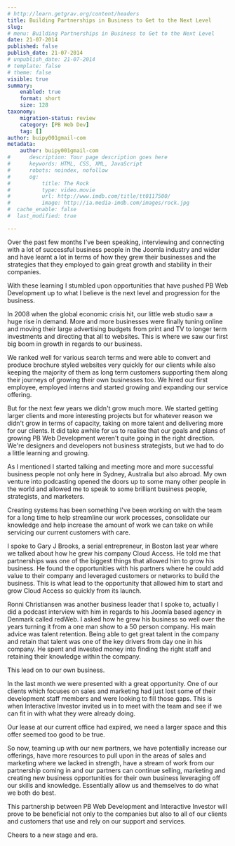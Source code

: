 ```yaml
---
# http://learn.getgrav.org/content/headers
title: Building Partnerships in Business to Get to the Next Level
slug: 
# menu: Building Partnerships in Business to Get to the Next Level
date: 21-07-2014
published: false
publish_date: 21-07-2014
# unpublish_date: 21-07-2014
# template: false
# theme: false
visible: true
summary:
    enabled: true
    format: short
    size: 128
taxonomy:
    migration-status: review
    category: [PB Web Dev]
    tag: []
author: buipy001gmail-com
metadata:
    author: buipy001gmail-com
#      description: Your page description goes here
#      keywords: HTML, CSS, XML, JavaScript
#      robots: noindex, nofollow
#      og:
#          title: The Rock
#          type: video.movie
#          url: http://www.imdb.com/title/tt0117500/
#          image: http://ia.media-imdb.com/images/rock.jpg
#  cache_enable: false
#  last_modified: true

---
```


Over the past few months I've been speaking, interviewing and connecting with a lot of successful business people in the Joomla industry and wider and have learnt a lot in terms of how they grew their businesses and the strategies that they employed to gain great growth and stability in their companies.

With these learning I stumbled upon opportunities that have pushed PB Web Development up to what I believe is the next level and progression for the business.

In 2008 when the global economic crisis hit, our little web studio saw a huge rise in demand. More and more businesses were finally tuning online and moving their large advertising budgets from print and TV to longer term investments and directing that all to websites. This is where we saw our first big boom in growth in regards to our business.

We ranked well for various search terms and were able to convert and produce brochure styled websites very quickly for our clients while also keeping the majority of them as long term customers supporting them along their journeys of growing their own businesses too. We hired our first employee, employed interns and started growing and expanding our service offering.

But for the next few years we didn't grow much more. We started getting larger clients and more interesting projects but for whatever reason we didn't grow in terms of capacity, taking on more talent and delivering more for our clients. It did take awhile for us to realise that our goals and plans of growing PB Web Development weren't quite going in the right direction. We're designers and developers not business strategists, but we had to do a little learning and growing.

As I mentioned I started talking and meeting more and more successful business people not only here in Sydney, Australia but also abroad. My own venture into podcasting opened the doors up to some many other people in the world and allowed me to speak to some brilliant business people, strategists, and marketers.

Creating systems has been something I've been working on with the team for a long time to help streamline our work processes, consolidate our knowledge and help increase the amount of work we can take on while servicing our current customers with care.

I spoke to Gary J Brooks, a serial entrepreneur, in Boston last year where we talked about how he grew his company Cloud Access. He told me that partnerships was one of the biggest things that allowed him to grow his business. He found the opportunities with his partners where he could add value to their company and leveraged customers or networks to build the business. This is what lead to the opportunity that allowed him to start and grow Cloud Access so quickly from its launch.

Ronni Christiansen was another business leader that I spoke to, actually I did a podcast interview with him in regards to his Joomla based agency in Denmark called redWeb. I asked how he grew his business so well over the years turning it from a one man show to a 50 person company. His main advice was talent retention. Being able to get great talent in the company and retain that talent was one of the key drivers from day one in his company. He spent and invested money into finding the right staff and retaining their knowledge within the company.

This lead on to our own business.

In the last month we were presented with a great opportunity. One of our clients which focuses on sales and marketing had just lost some of their development staff members and were looking to fill those gaps. This is when Interactive Investor invited us in to meet with the team and see if we can fit in with what they were already doing.

Our lease at our current office had expired, we need a larger space and this offer seemed too good to be true.

So now, teaming up with our new partners, we have potentially increase our offerings, have more resources to pull upon in the areas of sales and marketing where we lacked in strength, have a stream of work from our partnership coming in and our partners can continue selling, marketing and creating new business opportunities for their own business leveraging off our skills and knowledge. Essentially allow us and themselves to do what we both do best.

This partnership between PB Web Development and Interactive Investor will prove to be beneficial not only to the companies but also to all of our clients and customers that use and rely on our support and services.

Cheers to a new stage and era.

 